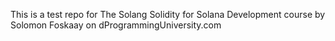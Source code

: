 This is a test repo for The Solang Solidity for Solana Development course by Solomon Foskaay on dProgrammingUniversity.com